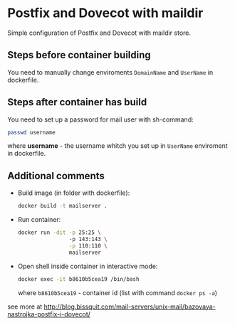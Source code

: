 # Postfix and Dovecot with maildir
Simple configuration of Postfix and Dovecot with maildir store.

## Steps before container building

You need to manually change enviroments `DomainName` and `UserName` in dockerfile.

## Steps after container has build

You need to set up a password for mail user with sh-command:
  ```bash
  passwd username
  ```

where __username__ - the username whitch you set up in `UserName` enviroment in dockerfile.

## Additional comments

- Build image (in folder with dockerfile):
  ```bash
  docker build -t mailserver .
  ```

- Run container:
  ```bash
  docker run -dit -p 25:25 \ 
                  -p 143:143 \
                  -p 110:110 \
                  mailserver
  ```
                
- Open shell inside container in interactive mode:
  ```bash
  docker exec -it b8610b5cea19 /bin/bash
  ```

  where `b8610b5cea19` - container id (list with command `docker ps -a`)


see more at http://blog.bissquit.com/mail-servers/unix-mail/bazovaya-nastrojka-postfix-i-dovecot/
